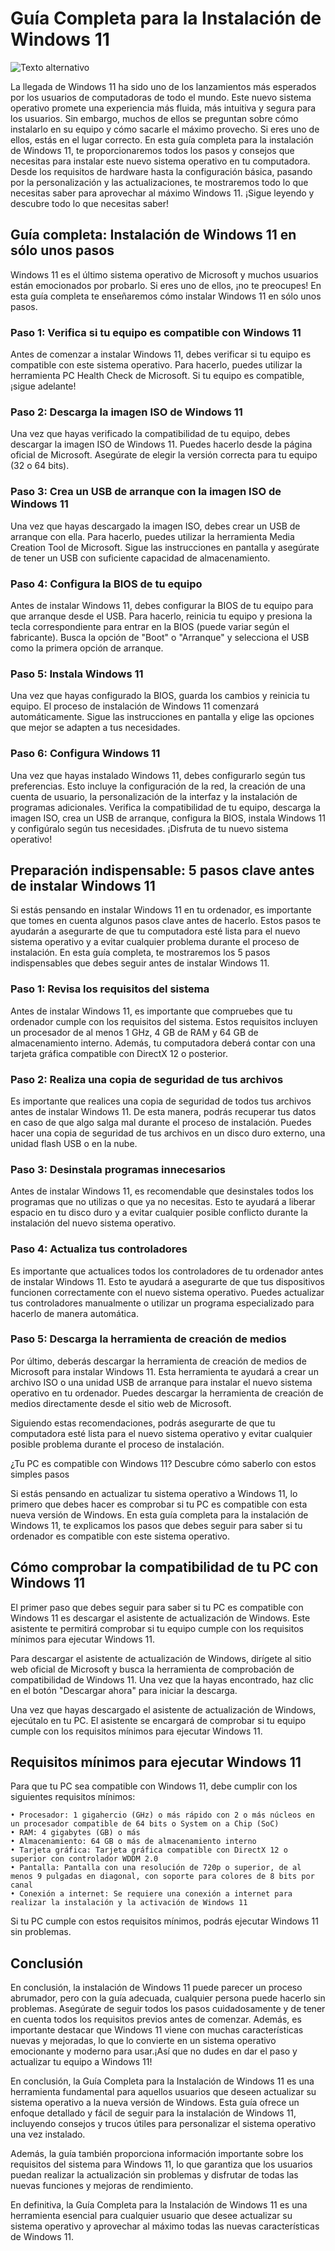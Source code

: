 # Guía Completa para la Instalación de Windows 11
![Texto alternativo](imagenwindows.png)

La llegada de Windows 11 ha sido uno de los lanzamientos más esperados por los usuarios de computadoras de todo el mundo. Este nuevo sistema operativo promete una experiencia más fluida, más intuitiva y segura para los usuarios. Sin embargo, muchos de ellos se preguntan sobre cómo instalarlo en su equipo y cómo sacarle el máximo provecho. Si eres uno de ellos, estás en el lugar correcto. En esta guía completa para la instalación de Windows 11, te proporcionaremos todos los pasos y consejos que necesitas para instalar este nuevo sistema operativo en tu computadora. Desde los requisitos de hardware hasta la configuración básica, pasando por la personalización y las actualizaciones, te mostraremos todo lo que necesitas saber para aprovechar al máximo Windows 11. ¡Sigue leyendo y descubre todo lo que necesitas saber!  

## Guía completa: Instalación de Windows 11 en sólo unos pasos
Windows 11 es el último sistema operativo de Microsoft y muchos usuarios están emocionados por probarlo. Si eres uno de ellos, ¡no te preocupes! En esta guía completa te enseñaremos cómo instalar Windows 11 en sólo unos pasos.  

### Paso 1: Verifica si tu equipo es compatible con Windows 11
Antes de comenzar a instalar Windows 11, debes verificar si tu equipo es compatible con este sistema operativo. Para hacerlo, puedes utilizar la herramienta PC Health Check de Microsoft. Si tu equipo es compatible, ¡sigue adelante!

### Paso 2: Descarga la imagen ISO de Windows 11
Una vez que hayas verificado la compatibilidad de tu equipo, debes descargar la imagen ISO de Windows 11. Puedes hacerlo desde la página oficial de Microsoft. Asegúrate de elegir la versión correcta para tu equipo (32 o 64 bits).

### Paso 3: Crea un USB de arranque con la imagen ISO de Windows 11
Una vez que hayas descargado la imagen ISO, debes crear un USB de arranque con ella. Para hacerlo, puedes utilizar la herramienta Media Creation Tool de Microsoft. Sigue las instrucciones en pantalla y asegúrate de tener un USB con suficiente capacidad de almacenamiento.

### Paso 4: Configura la BIOS de tu equipo
Antes de instalar Windows 11, debes configurar la BIOS de tu equipo para que arranque desde el USB. Para hacerlo, reinicia tu equipo y presiona la tecla correspondiente para entrar en la BIOS (puede variar según el fabricante). Busca la opción de "Boot" o "Arranque" y selecciona el USB como la primera opción de arranque.

### Paso 5: Instala Windows 11
Una vez que hayas configurado la BIOS, guarda los cambios y reinicia tu equipo. El proceso de instalación de Windows 11 comenzará automáticamente. Sigue las instrucciones en pantalla y elige las opciones que mejor se adapten a tus necesidades.

### Paso 6: Configura Windows 11
Una vez que hayas instalado Windows 11, debes configurarlo según tus preferencias. Esto incluye la configuración de la red, la creación de una cuenta de usuario, la personalización de la interfaz y la instalación de programas adicionales.
Verifica la compatibilidad de tu equipo, descarga la imagen ISO, crea un USB de arranque, configura la BIOS, instala Windows 11 y configúralo según tus necesidades. ¡Disfruta de tu nuevo sistema operativo!

## Preparación indispensable: 5 pasos clave antes de instalar Windows 11
Si estás pensando en instalar Windows 11 en tu ordenador, es importante que tomes en cuenta algunos pasos clave antes de hacerlo. Estos pasos te ayudarán a asegurarte de que tu computadora esté lista para el nuevo sistema operativo y a evitar cualquier problema durante el proceso de instalación. En esta guía completa, te mostraremos los 5 pasos indispensables que debes seguir antes de instalar Windows 11.

### Paso 1: Revisa los requisitos del sistema
Antes de instalar Windows 11, es importante que compruebes que tu ordenador cumple con los requisitos del sistema. Estos requisitos incluyen un procesador de al menos 1 GHz, 4 GB de RAM y 64 GB de almacenamiento interno. Además, tu computadora deberá contar con una tarjeta gráfica compatible con DirectX 12 o posterior.

### Paso 2: Realiza una copia de seguridad de tus archivos
Es importante que realices una copia de seguridad de todos tus archivos antes de instalar Windows 11. De esta manera, podrás recuperar tus datos en caso de que algo salga mal durante el proceso de instalación. Puedes hacer una copia de seguridad de tus archivos en un disco duro externo, una unidad flash USB o en la nube.

### Paso 3: Desinstala programas innecesarios
Antes de instalar Windows 11, es recomendable que desinstales todos los programas que no utilizas o que ya no necesitas. Esto te ayudará a liberar espacio en tu disco duro y a evitar cualquier posible conflicto durante la instalación del nuevo sistema operativo.

### Paso 4: Actualiza tus controladores
Es importante que actualices todos los controladores de tu ordenador antes de instalar Windows 11. Esto te ayudará a asegurarte de que tus dispositivos funcionen correctamente con el nuevo sistema operativo. Puedes actualizar tus controladores manualmente o utilizar un programa especializado para hacerlo de manera automática.

### Paso 5: Descarga la herramienta de creación de medios
Por último, deberás descargar la herramienta de creación de medios de Microsoft para instalar Windows 11. Esta herramienta te ayudará a crear un archivo ISO o una unidad USB de arranque para instalar el nuevo sistema operativo en tu ordenador. Puedes descargar la herramienta de creación de medios directamente desde el sitio web de Microsoft.

Siguiendo estas recomendaciones, podrás asegurarte de que tu computadora esté lista para el nuevo sistema operativo y evitar cualquier posible problema durante el proceso de instalación.  

¿Tu PC es compatible con Windows 11? Descubre cómo saberlo con estos simples pasos  

Si estás pensando en actualizar tu sistema operativo a Windows 11, lo primero que debes hacer es comprobar si tu PC es compatible con esta nueva versión de Windows.
En esta guía completa para la instalación de Windows 11, te explicamos los pasos que debes seguir para saber si tu ordenador es compatible con este sistema operativo.

## Cómo comprobar la compatibilidad de tu PC con Windows 11
El primer paso que debes seguir para saber si tu PC es compatible con Windows 11 es descargar el asistente de actualización de Windows. Este asistente te permitirá comprobar si tu equipo cumple con los requisitos mínimos para ejecutar Windows 11.

Para descargar el asistente de actualización de Windows, dirígete al sitio web oficial de Microsoft y busca la herramienta de comprobación de compatibilidad de Windows 11. Una vez que la hayas encontrado, haz clic en el botón "Descargar ahora" para iniciar la descarga.

Una vez que hayas descargado el asistente de actualización de Windows, ejecútalo en tu PC. El asistente se encargará de comprobar si tu equipo cumple con los requisitos mínimos para ejecutar Windows 11.

## Requisitos mínimos para ejecutar Windows 11
Para que tu PC sea compatible con Windows 11, debe cumplir con los siguientes requisitos mínimos:  

    • Procesador: 1 gigahercio (GHz) o más rápido con 2 o más núcleos en un procesador compatible de 64 bits o System on a Chip (SoC)  
    • RAM: 4 gigabytes (GB) o más  
    • Almacenamiento: 64 GB o más de almacenamiento interno  
    • Tarjeta gráfica: Tarjeta gráfica compatible con DirectX 12 o superior con controlador WDDM 2.0  
    • Pantalla: Pantalla con una resolución de 720p o superior, de al menos 9 pulgadas en diagonal, con soporte para colores de 8 bits por canal  
    • Conexión a internet: Se requiere una conexión a internet para realizar la instalación y la activación de Windows 11  
Si tu PC cumple con estos requisitos mínimos, podrás ejecutar Windows 11 sin problemas.

## Conclusión
En conclusión, la instalación de Windows 11 puede parecer un proceso abrumador, pero con la guía adecuada, cualquier persona puede hacerlo sin problemas. Asegúrate de seguir todos los pasos cuidadosamente y de tener en cuenta todos los requisitos previos antes de comenzar. Además, es importante destacar que Windows 11 viene con muchas características nuevas y mejoradas, lo que lo convierte en un sistema operativo emocionante y moderno para usar.¡Así que no dudes en dar el paso y actualizar tu equipo a Windows 11! 

En conclusión, la Guía Completa para la Instalación de Windows 11 es una herramienta fundamental para aquellos usuarios que deseen actualizar su sistema operativo a la nueva versión de Windows. Esta guía ofrece un enfoque detallado y fácil de seguir para la instalación de Windows 11, incluyendo consejos y trucos útiles para personalizar el sistema operativo una vez instalado.

Además, la guía también proporciona información importante sobre los requisitos del sistema para Windows 11, lo que garantiza que los usuarios puedan realizar la actualización sin problemas y disfrutar de todas las nuevas funciones y mejoras de rendimiento.

En definitiva, la Guía Completa para la Instalación de Windows 11 es una herramienta esencial para cualquier usuario que desee actualizar su sistema operativo y aprovechar al máximo todas las nuevas características de Windows 11.